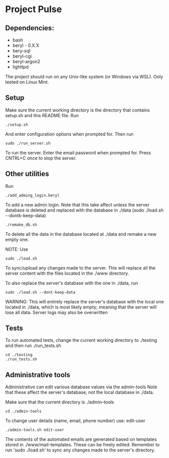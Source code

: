 # Project Pulse

## Dependencies:
- bash
- beryl - 0.X.X
- bery-sql
- beryl-cgi
- beryl-argon2
- lighttpd

The project should run on any Unix-like system (or Windows via WSL). Only tested on Linux Mint.

## Setup
Make sure the current working directory is the directory that contains setup.sh and this README file.
Run
```
./setup.sh
```
And enter configuration options when prompted for.
Then run
```
sudo ./run_server.sh
```
To run the server. Enter the email password when prompted for. Press CNTRL+C once to stop the server.

## Other utilities
Run
```
./add_adming_login.beryl
```
To add a new admin login. Note that this take affect unless the server database is deleted and replaced with the database in ./data (sudo ./load.sh --dontk-keep-data)

```
./remake_db.sh
```
To delete all the data in the database located at ./data and remake a new empty one.

NOTE: Use
```
sudo ./load.sh
```
To sync/upload any changes made to the server. This will replace all the server content with the files located in the ./www directory.

To also replace the server's database with the one in ./data, run
```
sudo ./load.sh --dont-keep-data
```
WARNING: This will entirely replace the server's database with the local one located in ./data, which is most likely empty; meaning that the server will
lose all data. Server logs may also be overwritten

## Tests

To run automated tests, change the current working directory to ./testing and then run ./run_tests.sh
```
cd ./testing
./run_tests.sh
```

## Administrative tools

Administrative can edit various database values via the admin-tools
Note that these affect the server's database, not the local database in ./data.

Make sure that the current directory is ./admin-tools
```
cd ./admin-tools
```

To change user details (name, email, phone number) use:
edit-user
```
./admin-tools.sh edit-user
```

The contents of the automated emails are generated based on templates stored in ./www/mail-templates.
These can be freely edited. Remember to run 'sudo ./load.sh' to sync any changes made to the server's directory.
